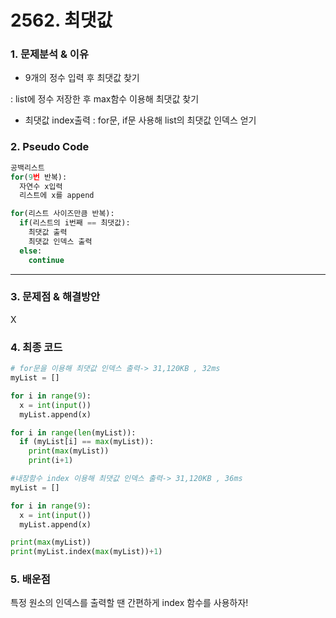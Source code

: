 # 2562. 최댓값

### 1. 문제분석 & 이유

- 9개의 정수 입력 후 최댓값 찾기

: list에 정수 저장한 후 max함수 이용해 최댓값 찾기

- 최댓값 index출력 : for문, if문 사용해 list의 최댓값 인덱스 얻기

### 2. Pseudo Code

```python
공백리스트
for(9번 반복):
  자연수 x입력
  리스트에 x를 append

for(리스트 사이즈만큼 반복):
  if(리스트의 i번째 == 최댓값):
    최댓값 출력
    최댓값 인덱스 출력
  else:
    continue

```

---

### 3. 문제점 & 해결방안

X

### 4. 최종 코드

```python
# for문을 이용해 최댓값 인덱스 출력-> 31,120KB , 32ms
myList = []

for i in range(9):
  x = int(input())
  myList.append(x)

for i in range(len(myList)):
  if (myList[i] == max(myList)):
    print(max(myList))
    print(i+1)
```

```python
#내장함수 index 이용해 최댓값 인덱스 출력-> 31,120KB , 36ms
myList = []

for i in range(9):
  x = int(input())
  myList.append(x)

print(max(myList))
print(myList.index(max(myList))+1)
```

### 5. 배운점

특정 원소의 인덱스를 출력할 땐 간편하게 index 함수를 사용하자!
